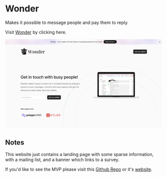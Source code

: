 # Wonder

Makes it possible to message people and pay them to reply.

Visit [Wonder](https://www.trywonder.app/) by clicking here.

![Hello](WonderHomepage.png)

## Notes

This website just contains a landing page with some sparse information, with a mailing list, and a banner which links to a survey.

If you'd like to see the MVP please visit this [Github Repo](https://github.com/q-and-a-protocol/front-end) or it's [website](https://www.qandaprotocol.com/).